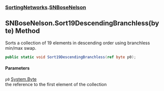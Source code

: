 ### [SortingNetworks](./SortingNetworks.md 'SortingNetworks').[SNBoseNelson](./SortingNetworks-SNBoseNelson.md 'SortingNetworks.SNBoseNelson')
## SNBoseNelson.Sort19DescendingBranchless(byte) Method
Sorts a collection of 19 elements in descending order using branchless min/max swap.  
```csharp
public static void Sort19DescendingBranchless(ref byte p0);
```
#### Parameters
<a name='SortingNetworks-SNBoseNelson-Sort19DescendingBranchless(byte)-p0'></a>
`p0` [System.Byte](https://docs.microsoft.com/en-us/dotnet/api/System.Byte 'System.Byte')  
the reference to the first element of the collection  
  
